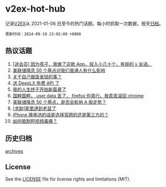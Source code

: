 # v2ex-hot-hub

 记录[V2EX](https://www.v2ex.com/)从 2021-01-06 日至今的热门话题。每小时抓取一次数据，按天[归档](archives)。

`更新时间：2024-09-19 23:02:09 +0800`

## 热议话题

1. [[送会员] 因为孩子，我做了这款 App，投入小几十个，有娃的 v 友进。](https://www.v2ex.com/t/1074110)
1. [美联储降息 50 个基点对我们普通人有什么影响](https://www.v2ex.com/t/1073921)
1. [关于自己做饭省钱的事？](https://www.v2ex.com/t/1073892)
1. [送 DeepLX 免费 API 了](https://www.v2ex.com/t/1073913)
1. [我的人生终于开始新篇章了](https://www.v2ex.com/t/1073878)
1. [国粹国粹， user data 丢了， firefox 你真行。我乖乖滚回 chrome](https://www.v2ex.com/t/1074017)
1. [美联储降息 50 个基点，是否会影响 A 股走势？](https://www.v2ex.com/t/1073902)
1. [[求助]家里遇到老鼠了](https://www.v2ex.com/t/1073925)
1. [iPhone 换电池的话是选择官网的还是第三方的？](https://www.v2ex.com/t/1073924)
1. [如何抵制短视频毒瘤？](https://www.v2ex.com/t/1073945)

## 历史归档

[archives](archives)

## License

See the [LICENSE](LICENSE) file for license rights and limitations (MIT).
